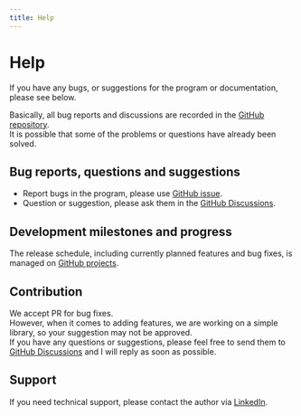 ```yaml
---
title: Help
---
```


<!-- TODO https://github.com/hand-dot/labelmake をpdfmeに置換する -->

# Help

If you have any bugs, or suggestions for the program or documentation, please see below.

Basically, all bug reports and discussions are recorded in the [GitHub repository](https://github.com/hand-dot/labelmake).  
It is possible that some of the problems or questions have already been solved.

## Bug reports, questions and suggestions

- Report bugs in the program, please use [GitHub issue](https://github.com/hand-dot/labelmake/issues).
- Question or suggestion, please ask them in the [GitHub Discussions](https://github.com/hand-dot/labelmake/discussions).

## Development milestones and progress

The release schedule, including currently planned features and bug fixes, is managed on [GitHub projects](https://github.com/hand-dot/labelmake/projects).

## Contribution

We accept PR for bug fixes.  
However, when it comes to adding features, we are working on a simple library, so your suggestion may not be approved.  
If you have any questions or suggestions, please feel free to send them to [GitHub Discussions](https://github.com/hand-dot/labelmake/discussions) and I will reply as soon as possible.

## Support

If you need technical support, please contact the author via [LinkedIn](https://www.linkedin.com/in/hand-dot/).
